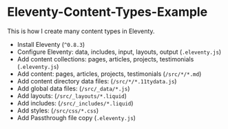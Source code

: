 # Eleventy-Content-Types-Example

This is how I create many content types in Eleventy.

- Install Eleventy (`^0.8.3`)
- Configure Eleventy: data, includes, input, layouts, output (`.eleventy.js`)
- Add content collections: pages, articles, projects, testimonials (`.eleventy.js`)
- Add content: pages, articles, projects, testimonials (`/src/*/*.md`)
- Add content directory data files: (`/src/*/*.11tydata.js`)
- Add global data files: (`/src/_data/*.js`)
- Add layouts: (`/src/_layouts/*.liquid`)
- Add includes: (`/src/_includes/*.liquid`)
- Add styles: (`/src/css/*.css`)
- Add Passthrough file copy (`.eleventy.js`)